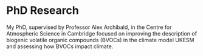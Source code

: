 # PhD Research

My PhD, supervised by Professor Alex Archibald, in the Centre for Atmospheric Science in Cambridge focused on improving the description of biogenic volatile organic compounds (BVOCs) in the climate model UKESM and assessing how BVOCs impact climate. 
